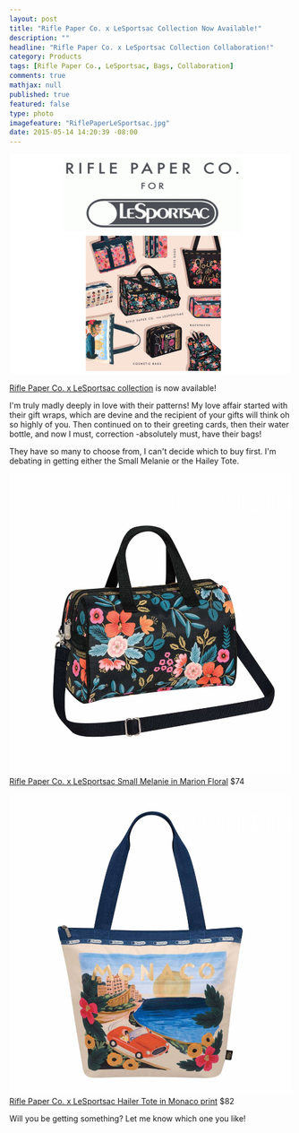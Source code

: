 ```yaml
---
layout: post
title: "Rifle Paper Co. x LeSportsac Collection Now Available!"
description: ""
headline: "Rifle Paper Co. x LeSportsac Collection Collaboration!"
category: Products
tags: [Rifle Paper Co., LeSportsac, Bags, Collaboration]
comments: true
mathjax: null
published: true
featured: false
type: photo
imagefeature: "RiflePaperLeSportsac.jpg"
date: 2015-05-14 14:20:39 -08:00
---
```


![Rifle Paper Co LeSportsac](/images/RiflePaperLeSportsac.jpg)
<p><a href="https://riflepaperco.com/collections/lesportsac/?utm_source=Rifle+Paper+Co.+News&utm_campaign=45a0a78e66-Rifle_Paper_Co_LeSportsac5_14_2015&utm_medium=email&utm_term=0_954f5f9022-45a0a78e66-116089777&mc_cid=45a0a78e66&mc_eid=6eae617333">Rifle Paper Co. x LeSportsac collection</a> is now available!</p>
<p>I'm truly madly deeply in love with their patterns! My love affair started with their gift wraps, which are devine and the recipient of your gifts will think oh so highly of you. Then continued on to their greeting cards, then their  water bottle, and now I must, correction -absolutely must, have their bags!</p>

<p>They have so many to choose from, I can't decide which to buy first. I'm debating in getting either the Small Melanie or the Hailey Tote.</p>

![Rifle Paper Co LeSportsac Small Melanie](/images/RiflePaperCoLeSportsacSmallMelanie.jpg)
<a href="https://riflepaperco.com/collections/lesportsac/small-melanie-everyday-bags-and-totes/">Rifle Paper Co. x LeSportsac Small Melanie in Marion Floral</a> $74

![Rifle Paper Co LeSportsac Hailey Tote](/images/RiflePaperLeSportsacHailerTote.jpg)
<a href="https://riflepaperco.com/collections/lesportsac/hailey-tote-everyday-bags-and-tote/">Rifle Paper Co. x LeSportsac Hailer Tote in Monaco print</a> $82
<br>
<p>Will you be getting something? Let me know which one you like!</p>
